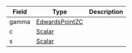

| Field | Type | Description |
|--|--|--|
| gamma |  [EdwardsPointZC](/api/idl/types/EdwardsPointZC) |  |
| c |  [Scalar](/api/idl/types/Scalar) |  |
| s |  [Scalar](/api/idl/types/Scalar) |  |
